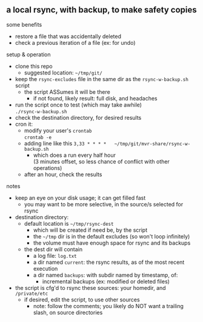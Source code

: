 ## a local rsync, with backup, to make safety copies
some benefits
- restore a file that was accidentally deleted
- check a previous iteration of a file (ex: for undo)

setup & operation
- clone this repo
  - suggested location: `~/tmp/git/`
- keep the `rsync-excludes` file in the same dir as the `rsync-w-backup.sh` script
  - the script ASSumes it will be there
    - if not found, likely result: full disk, and headaches
- run the script once to test (which may take awhile)  
`./rsync-w-backup.sh`
- check the destination directory, for desired results
- cron it:
  - modify your user's `crontab`  
  `crontab -e`
  - adding line like this `3,33 * * * *   ~/tmp/git/mvr-share/rsync-w-backup.sh`
    - which does a run every half hour  
    (3 minutes offset, so less chance of conflict with other operations)
  - after an hour, check the results

notes
- keep an eye on your disk usage; it can get filled fast
  - you may want to be more selective, in the source/s selected for rsync
- destination directory:
  - default location is `~/tmp/rsync-dest`
    - which will be created if need be, by the script
    - the `~/tmp` dir is in the default excludes (so won't loop infinitely)
    - the volume must have enough space for rsync and its backups
  - the dest dir will contain
    - a log file: `log.txt`
    - a dir named `current`: the rsync results, as of the most recent execution
    - a dir named `backups`: with subdir named by timestamp, of:
      - incremental backups (ex: modified or deleted files)
- the script is cfg'd to rsync these sources: your homedir, and `/private/etc`
  - if desired, edit the script, to use other sources
    - note: follow the comments; you likely do NOT want a trailing slash, on source directories
